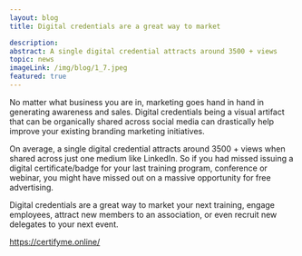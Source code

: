 ```yaml
---
layout: blog
title: Digital credentials are a great way to market

description:
abstract: A single digital credential attracts around 3500 + views
topic: news
imageLink: /img/blog/1_7.jpeg
featured: true
---
```




No matter what business you are in, marketing goes hand in hand in generating awareness and sales. Digital credentials being a visual artifact that can be organically shared across social media can drastically help improve your existing branding marketing initiatives.

On average, a single digital credential attracts around 3500 + views when shared across just one medium like LinkedIn. So if you had missed issuing a digital certificate/badge for your last training program, conference or webinar, you might have missed out on a massive opportunity for free advertising.

Digital credentials are a great way to market your next training, engage employees, attract new members to an association, or even recruit new delegates to your next event.

https://certifyme.online/

